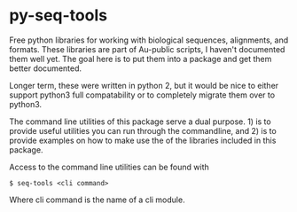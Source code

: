 # py-seq-tools
Free python libraries for working with biological sequences, alignments, and formats. These libraries are part of Au-public scripts, I haven't documented them well yet.  The goal here is to put them into a package and get them better documented.

Longer term, these were written in python 2, but it would be nice to either support python3 full compatability or to completely migrate them over to python3.

The command line utilities of this package serve a dual purpose. 1) is to provide useful utilities you can run through the commandline, and 2) is to provide examples on how to make use the of the libraries included in this package.

Access to the command line utilities can be found with

`$ seq-tools <cli command>`

Where cli command is the name of a cli module.
